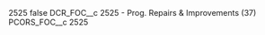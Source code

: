 <?xml version="1.0" encoding="UTF-8"?>
<CustomMetadata xmlns="http://soap.sforce.com/2006/04/metadata" xmlns:xsi="http://www.w3.org/2001/XMLSchema-instance" xmlns:xsd="http://www.w3.org/2001/XMLSchema">
    <label>2525</label>
    <protected>false</protected>
    <values>
        <field>DCR_FOC__c</field>
        <value xsi:type="xsd:string">2525 - Prog. Repairs &amp; Improvements (37)</value>
    </values>
    <values>
        <field>PCORS_FOC__c</field>
        <value xsi:type="xsd:string">2525</value>
    </values>
</CustomMetadata>
